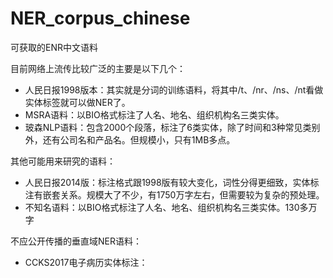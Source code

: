 # NER_corpus_chinese
可获取的ENR中文语料

目前网络上流传比较广泛的主要是以下几个：
+ 人民日报1998版本：其实就是分词的训练语料，将其中/t、/nr、/ns、/nt看做实体标签就可以做NER了。
+ MSRA语料：以BIO格式标注了人名、地名、组织机构名三类实体。
+ 玻森NLP语料：包含2000个段落，标注了6类实体，除了时间和3种常见类别外，还有公司名和产品名。但规模小，只有1MB多点。

其他可能用来研究的语料：
+ 人民日报2014版：标注格式跟1998版有较大变化，词性分得更细致，实体标注有嵌套关系。规模大了不少，有1750万字左右，但需要较为复杂的预处理。
+ 不知名语料：以BIO格式标注了人名、地名、组织机构名三类实体。130多万字

不应公开传播的垂直域NER语料：
+ CCKS2017电子病历实体标注：
